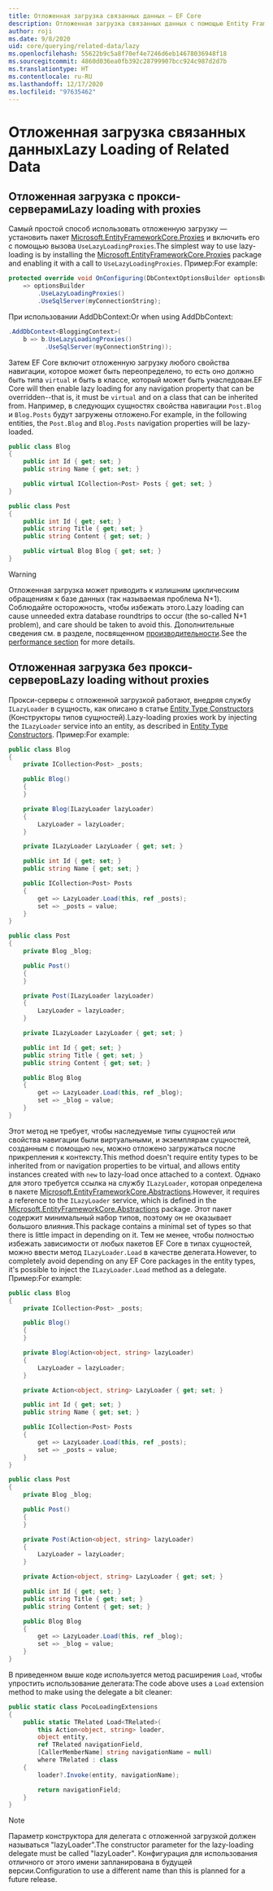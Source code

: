 ```yaml
---
title: Отложенная загрузка связанных данных — EF Core
description: Отложенная загрузка связанных данных с помощью Entity Framework Core
author: roji
ms.date: 9/8/2020
uid: core/querying/related-data/lazy
ms.openlocfilehash: 55622b9c5a8f70ef4e7246d6eb14678036948f18
ms.sourcegitcommit: 4860d036ea0fb392c28799907bcc924c987d2d7b
ms.translationtype: HT
ms.contentlocale: ru-RU
ms.lasthandoff: 12/17/2020
ms.locfileid: "97635462"
---
```

# <a name="lazy-loading-of-related-data"></a><span data-ttu-id="8f213-103">Отложенная загрузка связанных данных</span><span class="sxs-lookup"><span data-stu-id="8f213-103">Lazy Loading of Related Data</span></span>

## <a name="lazy-loading-with-proxies"></a><span data-ttu-id="8f213-104">Отложенная загрузка с прокси-серверами</span><span class="sxs-lookup"><span data-stu-id="8f213-104">Lazy loading with proxies</span></span>

<span data-ttu-id="8f213-105">Самый простой способ использовать отложенную загрузку — установить пакет [Microsoft.EntityFrameworkCore.Proxies](https://www.nuget.org/packages/Microsoft.EntityFrameworkCore.Proxies/) и включить его с помощью вызова `UseLazyLoadingProxies`.</span><span class="sxs-lookup"><span data-stu-id="8f213-105">The simplest way to use lazy-loading is by installing the [Microsoft.EntityFrameworkCore.Proxies](https://www.nuget.org/packages/Microsoft.EntityFrameworkCore.Proxies/) package and enabling it with a call to `UseLazyLoadingProxies`.</span></span> <span data-ttu-id="8f213-106">Пример:</span><span class="sxs-lookup"><span data-stu-id="8f213-106">For example:</span></span>

```csharp
protected override void OnConfiguring(DbContextOptionsBuilder optionsBuilder)
    => optionsBuilder
        .UseLazyLoadingProxies()
        .UseSqlServer(myConnectionString);
```

<span data-ttu-id="8f213-107">При использовании AddDbContext:</span><span class="sxs-lookup"><span data-stu-id="8f213-107">Or when using AddDbContext:</span></span>

```csharp
.AddDbContext<BloggingContext>(
    b => b.UseLazyLoadingProxies()
          .UseSqlServer(myConnectionString));
```

<span data-ttu-id="8f213-108">Затем EF Core включит отложенную загрузку любого свойства навигации, которое может быть переопределено, то есть оно должно быть типа `virtual` и быть в классе, который может быть унаследован.</span><span class="sxs-lookup"><span data-stu-id="8f213-108">EF Core will then enable lazy loading for any navigation property that can be overridden--that is, it must be `virtual` and on a class that can be inherited from.</span></span> <span data-ttu-id="8f213-109">Например, в следующих сущностях свойства навигации `Post.Blog` и `Blog.Posts` будут загружены отложено.</span><span class="sxs-lookup"><span data-stu-id="8f213-109">For example, in the following entities, the `Post.Blog` and `Blog.Posts` navigation properties will be lazy-loaded.</span></span>

```csharp
public class Blog
{
    public int Id { get; set; }
    public string Name { get; set; }

    public virtual ICollection<Post> Posts { get; set; }
}

public class Post
{
    public int Id { get; set; }
    public string Title { get; set; }
    public string Content { get; set; }

    public virtual Blog Blog { get; set; }
}
```

> [!WARNING]
> <span data-ttu-id="8f213-110">Отложенная загрузка может приводить к излишним циклическим обращениям к базе данных (так называемая проблема N+1). Соблюдайте осторожность, чтобы избежать этого.</span><span class="sxs-lookup"><span data-stu-id="8f213-110">Lazy loading can cause unneeded extra database roundtrips to occur (the so-called N+1 problem), and care should be taken to avoid this.</span></span> <span data-ttu-id="8f213-111">Дополнительные сведения см. в разделе, посвященном [производительности](xref:core/performance/efficient-querying#beware-of-lazy-loading).</span><span class="sxs-lookup"><span data-stu-id="8f213-111">See the [performance section](xref:core/performance/efficient-querying#beware-of-lazy-loading) for more details.</span></span>

## <a name="lazy-loading-without-proxies"></a><span data-ttu-id="8f213-112">Отложенная загрузка без прокси-серверов</span><span class="sxs-lookup"><span data-stu-id="8f213-112">Lazy loading without proxies</span></span>

<span data-ttu-id="8f213-113">Прокси-серверы с отложенной загрузкой работают, внедряя службу `ILazyLoader` в сущность, как описано в статье [Entity Type Constructors](xref:core/modeling/constructors) (Конструкторы типов сущностей).</span><span class="sxs-lookup"><span data-stu-id="8f213-113">Lazy-loading proxies work by injecting the `ILazyLoader` service into an entity, as described in [Entity Type Constructors](xref:core/modeling/constructors).</span></span> <span data-ttu-id="8f213-114">Пример:</span><span class="sxs-lookup"><span data-stu-id="8f213-114">For example:</span></span>

```csharp
public class Blog
{
    private ICollection<Post> _posts;

    public Blog()
    {
    }

    private Blog(ILazyLoader lazyLoader)
    {
        LazyLoader = lazyLoader;
    }

    private ILazyLoader LazyLoader { get; set; }

    public int Id { get; set; }
    public string Name { get; set; }

    public ICollection<Post> Posts
    {
        get => LazyLoader.Load(this, ref _posts);
        set => _posts = value;
    }
}

public class Post
{
    private Blog _blog;

    public Post()
    {
    }

    private Post(ILazyLoader lazyLoader)
    {
        LazyLoader = lazyLoader;
    }

    private ILazyLoader LazyLoader { get; set; }

    public int Id { get; set; }
    public string Title { get; set; }
    public string Content { get; set; }

    public Blog Blog
    {
        get => LazyLoader.Load(this, ref _blog);
        set => _blog = value;
    }
}
```

<span data-ttu-id="8f213-115">Этот метод не требует, чтобы наследуемые типы сущностей или свойства навигации были виртуальными, и экземплярам сущностей, созданным с помощью `new`, можно отложено загружаться после прикрепления к контексту.</span><span class="sxs-lookup"><span data-stu-id="8f213-115">This method doesn't require entity types to be inherited from or navigation properties to be virtual, and allows entity instances created with `new` to lazy-load once attached to a context.</span></span> <span data-ttu-id="8f213-116">Однако для этого требуется ссылка на службу `ILazyLoader`, которая определена в пакете [Microsoft.EntityFrameworkCore.Abstractions](https://www.nuget.org/packages/Microsoft.EntityFrameworkCore.Abstractions/).</span><span class="sxs-lookup"><span data-stu-id="8f213-116">However, it requires a reference to the `ILazyLoader` service, which is defined in the [Microsoft.EntityFrameworkCore.Abstractions](https://www.nuget.org/packages/Microsoft.EntityFrameworkCore.Abstractions/) package.</span></span> <span data-ttu-id="8f213-117">Этот пакет содержит минимальный набор типов, поэтому он не оказывает большого влияния.</span><span class="sxs-lookup"><span data-stu-id="8f213-117">This package contains a minimal set of types so that there is little impact in depending on it.</span></span> <span data-ttu-id="8f213-118">Тем не менее, чтобы полностью избежать зависимости от любых пакетов EF Core в типах сущностей, можно ввести метод `ILazyLoader.Load` в качестве делегата.</span><span class="sxs-lookup"><span data-stu-id="8f213-118">However, to completely avoid depending on any EF Core packages in the entity types, it's possible to inject the `ILazyLoader.Load` method as a delegate.</span></span> <span data-ttu-id="8f213-119">Пример:</span><span class="sxs-lookup"><span data-stu-id="8f213-119">For example:</span></span>

```csharp
public class Blog
{
    private ICollection<Post> _posts;

    public Blog()
    {
    }

    private Blog(Action<object, string> lazyLoader)
    {
        LazyLoader = lazyLoader;
    }

    private Action<object, string> LazyLoader { get; set; }

    public int Id { get; set; }
    public string Name { get; set; }

    public ICollection<Post> Posts
    {
        get => LazyLoader.Load(this, ref _posts);
        set => _posts = value;
    }
}

public class Post
{
    private Blog _blog;

    public Post()
    {
    }

    private Post(Action<object, string> lazyLoader)
    {
        LazyLoader = lazyLoader;
    }

    private Action<object, string> LazyLoader { get; set; }

    public int Id { get; set; }
    public string Title { get; set; }
    public string Content { get; set; }

    public Blog Blog
    {
        get => LazyLoader.Load(this, ref _blog);
        set => _blog = value;
    }
}
```

<span data-ttu-id="8f213-120">В приведенном выше коде используется метод расширения `Load`, чтобы упростить использование делегата:</span><span class="sxs-lookup"><span data-stu-id="8f213-120">The code above uses a `Load` extension method to make using the delegate a bit cleaner:</span></span>

```csharp
public static class PocoLoadingExtensions
{
    public static TRelated Load<TRelated>(
        this Action<object, string> loader,
        object entity,
        ref TRelated navigationField,
        [CallerMemberName] string navigationName = null)
        where TRelated : class
    {
        loader?.Invoke(entity, navigationName);

        return navigationField;
    }
}
```

> [!NOTE]
> <span data-ttu-id="8f213-121">Параметр конструктора для делегата с отложенной загрузкой должен называться "lazyLoader".</span><span class="sxs-lookup"><span data-stu-id="8f213-121">The constructor parameter for the lazy-loading delegate must be called "lazyLoader".</span></span> <span data-ttu-id="8f213-122">Конфигурация для использования отличного от этого имени запланирована в будущей версии.</span><span class="sxs-lookup"><span data-stu-id="8f213-122">Configuration to use a different name than this is planned for a future release.</span></span>
